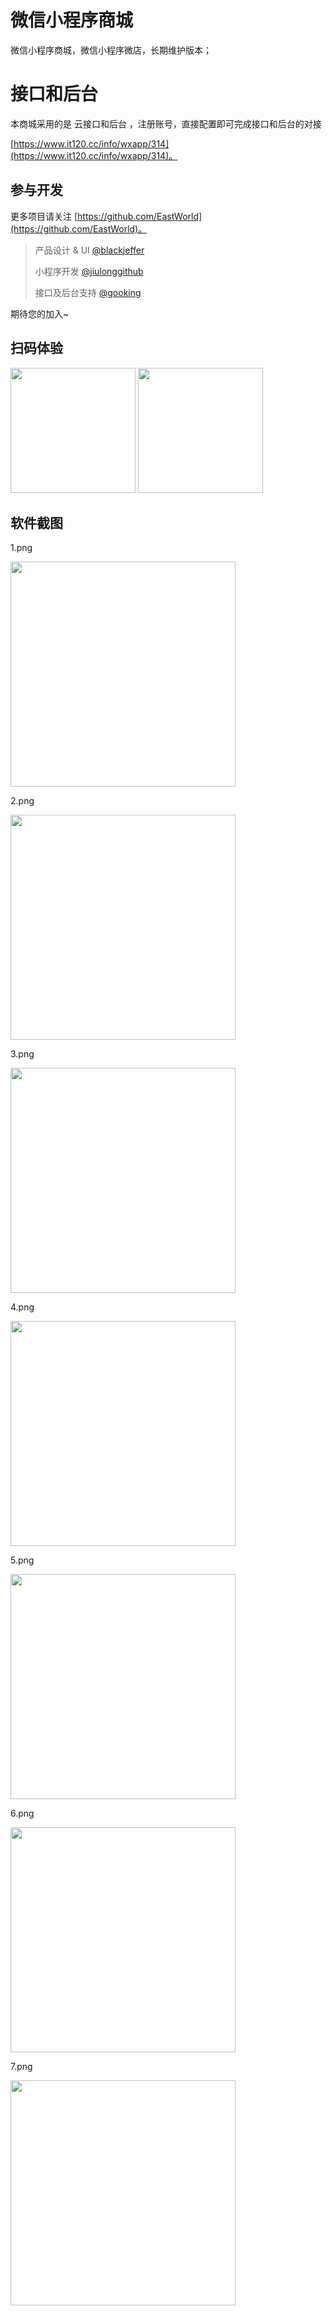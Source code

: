 # 微信小程序商城
微信小程序商城，微信小程序微店，长期维护版本；

# 接口和后台
本商城采用的是 云接口和后台 ，注册账号，直接配置即可完成接口和后台的对接

[https://www.it120.cc/info/wxapp/314](https://www.it120.cc/info/wxapp/314)。

## 参与开发

更多项目请关注 [https://github.com/EastWorld](https://github.com/EastWorld)。

> 产品设计 & UI [@blackjeffer](https://github.com/orgs/EastWorld/people/blackjeffer)
>
> 小程序开发 [@jiulonggithub](https://github.com/orgs/EastWorld/people/jiulonggithub)
>
> 接口及后台支持 [@gooking](https://github.com/gooking)

期待您的加入~

## 扫码体验

<img src="https://cdn.it120.cc/images/weappshop/screenshot/qrcode.jpg" width="200px">
<img src="https://cdn.it120.cc/images/weappshop/screenshot/qrcode2.jpg" width="200px">

## 软件截图

1.png

<img src="https://cdn.it120.cc/images/weappshop/screenshot/1.png" width="360px">



2.png


<img src="https://cdn.it120.cc/images/weappshop/screenshot/2.png" width="360px" style="display:block;">

3.png


<img src="https://cdn.it120.cc/images/weappshop/screenshot/3.png" width="360px" style="display:block;">

4.png

<img src="https://cdn.it120.cc/images/weappshop/screenshot/4.png" width="360px" style="display:block;">

5.png

<img src="https://cdn.it120.cc/images/weappshop/screenshot/5.png" width="360px" style="display:block;">

6.png

<img src="https://cdn.it120.cc/images/weappshop/screenshot/6.png" width="360px" style="display:block;">

7.png

<img src="https://cdn.it120.cc/images/weappshop/screenshot/7.png" width="360px" style="display:block;">
